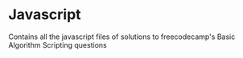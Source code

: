 # Javascript

Contains all the javascript files of solutions to freecodecamp's Basic Algorithm Scripting questions 
